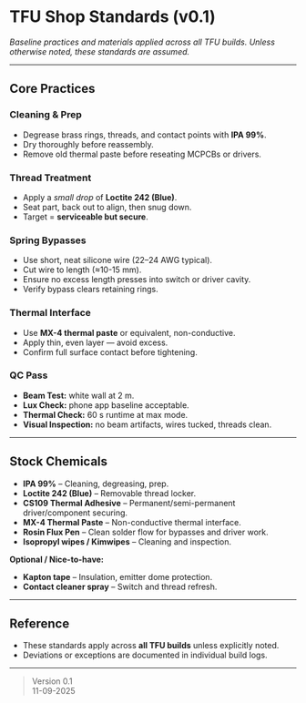 # TFU Shop Standards (v0.1)

*Baseline practices and materials applied across all TFU builds. Unless otherwise noted, these standards are assumed.*

---

## Core Practices

### Cleaning & Prep
- Degrease brass rings, threads, and contact points with **IPA 99%**.  
- Dry thoroughly before reassembly.  
- Remove old thermal paste before reseating MCPCBs or drivers.  

### Thread Treatment
- Apply a *small drop* of **Loctite 242 (Blue)**.  
- Seat part, back out to align, then snug down.  
- Target = **serviceable but secure**.  

### Spring Bypasses
- Use short, neat silicone wire (22–24 AWG typical).  
- Cut wire to length (≈10-15 mm).  
- Ensure no excess length presses into switch or driver cavity.  
- Verify bypass clears retaining rings.  

### Thermal Interface
- Use **MX-4 thermal paste** or equivalent, non-conductive.  
- Apply thin, even layer — avoid excess.  
- Confirm full surface contact before tightening.  

### QC Pass
- **Beam Test:** white wall at 2 m.  
- **Lux Check:** phone app baseline acceptable.  
- **Thermal Check:** 60 s runtime at max mode.  
- **Visual Inspection:** no beam artifacts, wires tucked, threads clean.  

---

## Stock Chemicals
- **IPA 99%** – Cleaning, degreasing, prep.  
- **Loctite 242 (Blue)** – Removable thread locker.  
- **CS109 Thermal Adhesive** – Permanent/semi-permanent driver/component securing.  
- **MX-4 Thermal Paste** – Non-conductive thermal interface.  
- **Rosin Flux Pen** – Clean solder flow for bypasses and driver work.  
- **Isopropyl wipes / Kimwipes** – Cleaning and inspection.  

**Optional / Nice-to-have:**  
- **Kapton tape** – Insulation, emitter dome protection.  
- **Contact cleaner spray** – Switch and thread refresh.  

---

## Reference
- These standards apply across **all TFU builds** unless explicitly noted.  
- Deviations or exceptions are documented in individual build logs.  

---

> Version 0.1  
> 11-09-2025

